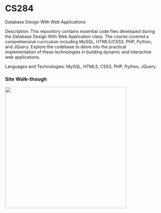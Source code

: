 # CS284
Database Design With Web Applications

Description: This repository contains essential code files developed during the Database Design With Web Application class. The course covered a comprehensive curriculum including MySQL, HTML5/CSS3, PHP, Python, and JQuery. Explore the codebase to delve into the practical implementation of these technologies in building dynamic and interactive web applications.

Languages and Technologies: MySQL, HTML5, CSS3, PHP, Python, JQuery

### Site Walk-though

<img src="http://g.recordit.co/lnTA4WQDn0.gif](https://recordit.co/v5CyQbhw0f)https://recordit.co/v5CyQbhw0f" width=400><br>

